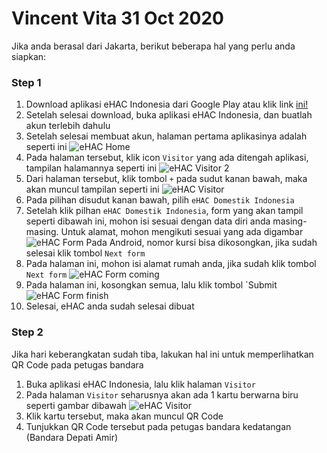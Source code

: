 # Vincent Vita 31 Oct 2020


Jika anda berasal dari Jakarta, berikut beberapa hal yang perlu anda siapkan:

### Step 1
1. Download aplikasi eHAC Indonesia dari Google Play atau klik link [ini!](https://play.google.com/store/apps/details?id=com.kemenkes.inahac&hl=en_US&gl=US)
2. Setelah selesai download, buka aplikasi eHAC Indonesia, dan buatlah akun terlebih dahulu
3. Setelah selesai membuat akun, halaman pertama aplikasinya adalah seperti ini
![eHAC Home](/images/photo6098319176650304252.jpg)
4. Pada halaman tersebut, klik icon `Visitor` yang ada ditengah aplikasi, tampilan halamannya seperti ini
![eHAC Visitor 2](/images/photo6098319176650304258.jpg)
5. Dari halaman tersebut, klik tombol `+` pada sudut kanan bawah, maka akan muncul tampilan seperti ini
![eHAC Visitor](/images/photo6098319176650304253.jpg)
6. Pada pilihan disudut kanan bawah, pilih `eHAC Domestik Indonesia`
7. Setelah klik pilhan `eHAC Domestik Indonesia`, form yang akan tampil seperti dibawah ini, mohon isi sesuai dengan data diri anda masing-masing.
Untuk alamat, mohon mengikuti sesuai yang ada digambar
![eHAC Form](/images/photo6098319176650304251.jpg)
Pada Android, nomor kursi bisa dikosongkan, jika sudah selesai klik tombol `Next form`
8. Pada halaman ini, mohon isi alamat rumah anda, jika sudah klik tombol `Next form`
![eHAC Form coming](/images/photo6098319176650304256.jpg)
9. Pada halaman ini, kosongkan semua, lalu klik tombol `Submit
![eHAC Form finish](/images/photo6098319176650304255.jpg)
10. Selesai, eHAC anda sudah selesai dibuat

### Step 2
Jika hari keberangkatan sudah tiba, lakukan hal ini untuk memperlihatkan QR Code pada petugas bandara

1. Buka aplikasi eHAC Indonesia, lalu klik halaman `Visitor`
2. Pada halaman `Visitor` seharusnya akan ada 1 kartu berwarna biru seperti gambar dibawah
![eHAC Visitor](/images/photo6098319176650304253.jpg)
3. Klik kartu tersebut, maka akan muncul QR Code
4. Tunjukkan QR Code tersebut pada petugas bandara kedatangan (Bandara Depati Amir)
